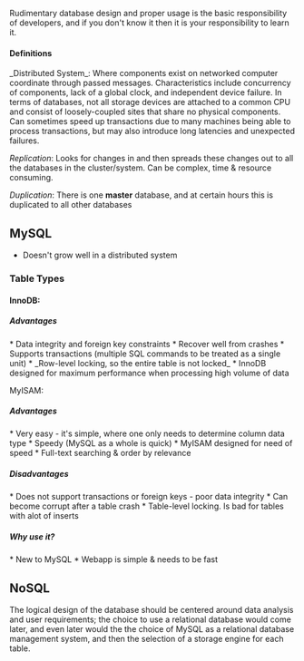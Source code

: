 Rudimentary database design and proper usage is the basic responsibility of developers, and if you don't know it then it is your responsibility to learn it.

<h4>Definitions</h4>
_Distributed System_: Where components exist on networked computer coordinate through passed messages. Characteristics include concurrency of components, lack of a global clock, and independent device failure. In terms of databases, not all storage devices are attached to a common CPU and consist of loosely-coupled sites that share no physical components. Can sometimes speed up transactions due to many machines being able to process transactions, but may also introduce long latencies and unexpected failures.

_Replication_: Looks for changes in and then spreads these changes out to all the databases in the cluster/system. Can be complex, time & resource consuming.

_Duplication_: There is one __master__ database, and at certain hours this is duplicated to all other databases

## MySQL ##

* Doesn't grow well in a distributed system 

<h3> Table Types </h3>

<h4>InnoDB:<h4>

<h5>Advantages</h5>
	* Data integrity and foreign key constraints
	* Recover well from crashes
	* Supports transactions (multiple SQL commands to be treated as a single unit)
	* _Row-level locking, so the entire table is not locked_
	* InnoDB designed for maximum performance when processing high volume of data


MyISAM:

<h5>Advantages</h5>
	* Very easy - it's simple, where one only needs to determine column data type
	* Speedy (MySQL as a whole is quick)
	* MyISAM designed for need of speed
	* Full-text searching & order by relevance

<h5>Disadvantages</h5>
	* Does not support transactions or foreign keys - poor data integrity
	* Can become corrupt after a table crash
	* Table-level locking. Is bad for tables with alot of inserts 

<h5>Why use it?</h5>
	* New to MySQL
	* Webapp is simple & needs to be fast

## NoSQL ##




The logical design of the database should be centered around data analysis and user requirements; the choice to use a relational database would come later, and even later would the the choice of MySQL as a relational database management system, and then the selection of a storage engine for each table.
